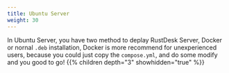 ```yaml
---
title: Ubuntu Server
weight: 30
---
```

In Ubuntu Server, you have two method to deplay RustDesk Server, Docker or nornal `.deb` installation, Docker is more recommend for unexperienced users, because you could just copy the `compose.yml`, and do some modify and you good to go!
{{% children depth="3" showhidden="true" %}}